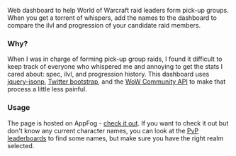 Web dashboard to help World of Warcraft raid leaders form pick-up groups. When you get a torrent of whispers, add the names to the dashboard to compare the ilvl and progression of your candidate raid members.

### Why? ###
When I was in charge of forming pick-up group raids, I found it difficult to keep track of everyone who whispered me and annoying to get the stats I cared about: spec, ilvl, and progression history. This dashboard uses [jquery-jsonp](http://code.google.com/p/jquery-jsonp/), [Twitter bootstrap](http://twitter.github.com/bootstrap/), and the [WoW Community API](http://blizzard.github.com/api-wow-docs/) to make that process a little less painful.

### Usage ###
The page is hosted on AppFog - [check it out](http://lf4m.aws.af.cm/). If you want to check it out but don't know any current character names, you can look at the [PvP leaderboards](http://us.battle.net/wow/en/pvp/arena/ruin/2v2) to find some names, but make sure you have the right realm selected.
